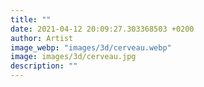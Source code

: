 ```yaml
---
title: ""
date: 2021-04-12 20:09:27.303368503 +0200
author: Artist
image_webp: "images/3d/cerveau.webp"
image: images/3d/cerveau.jpg
description: ""
---
```

